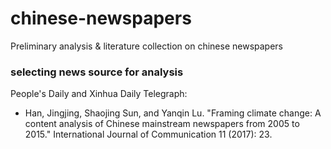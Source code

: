 # chinese-newspapers
Preliminary analysis &amp; literature collection on chinese newspapers

### selecting news source for analysis
People's Daily and Xinhua Daily Telegraph:
- Han, Jingjing, Shaojing Sun, and Yanqin Lu. "Framing climate change: A content analysis of Chinese mainstream newspapers from 2005 to 2015." International Journal of Communication 11 (2017): 23.
